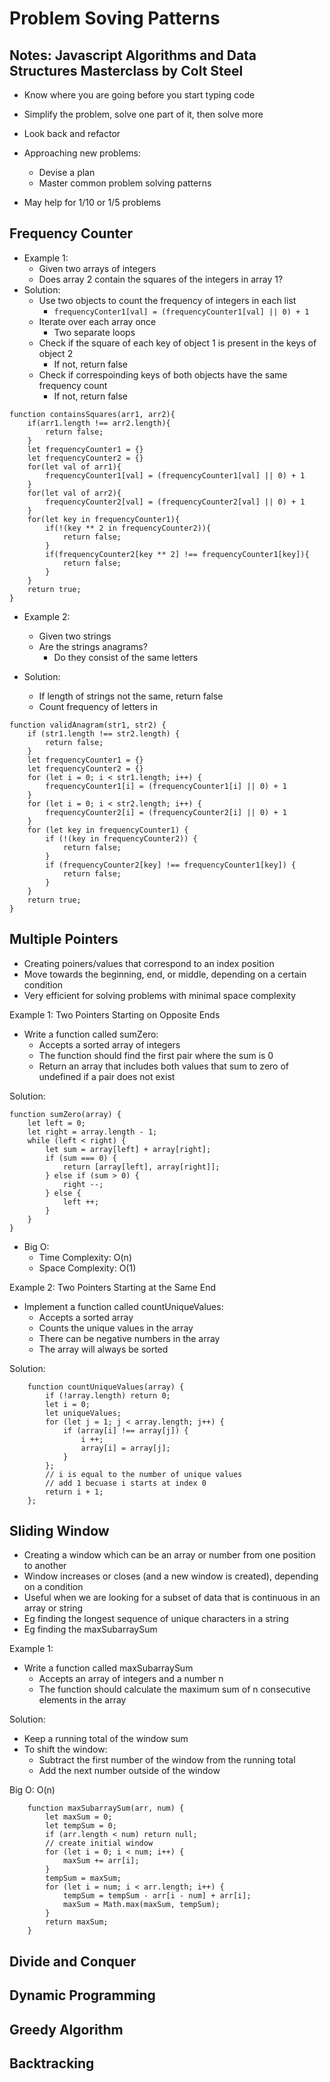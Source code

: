 # Problem Soving Patterns

## Notes: Javascript Algorithms and Data Structures Masterclass by Colt Steel

- Know where you are going before you start typing code
- Simplify the problem, solve one part of it, then solve more
- Look back and refactor

- Approaching new problems:
  - Devise a plan
  - Master common problem solving patterns
- May help for 1/10 or 1/5 problems

## Frequency Counter

- Example 1:
  - Given two arrays of integers
  - Does array 2 contain the squares of the integers in array 1?
- Solution:
  - Use two objects to count the frequency of integers in each list
    - `frequencyConter1[val] = (frequencyCounter1[val] || 0) + 1`
  - Iterate over each array once
    - Two separate loops
  - Check if the square of each key of object 1 is present in the keys of object 2
    - If not, return false
  - Check if correspoinding keys of both objects have the same frequency count
    - If not, return false

```JS
function containsSquares(arr1, arr2){
    if(arr1.length !== arr2.length){
        return false;
    }
    let frequencyCounter1 = {}
    let frequencyCounter2 = {}
    for(let val of arr1){
        frequencyCounter1[val] = (frequencyCounter1[val] || 0) + 1
    }
    for(let val of arr2){
        frequencyCounter2[val] = (frequencyCounter2[val] || 0) + 1        
    }
    for(let key in frequencyCounter1){
        if(!(key ** 2 in frequencyCounter2)){
            return false;
        }
        if(frequencyCounter2[key ** 2] !== frequencyCounter1[key]){
            return false;
        }
    }
    return true;
}
```

- Example 2:
  - Given two strings
  - Are the strings anagrams?
    - Do they consist of the same letters
  
- Solution:
  - If length of strings not the same, return false
  - Count frequency of letters in

```JS
function validAnagram(str1, str2) {
    if (str1.length !== str2.length) {
        return false;
    }
    let frequencyCounter1 = {}
    let frequencyCounter2 = {}
    for (let i = 0; i < str1.length; i++) {
        frequencyCounter1[i] = (frequencyCounter1[i] || 0) + 1
    }
    for (let i = 0; i < str2.length; i++) {
        frequencyCounter2[i] = (frequencyCounter2[i] || 0) + 1
    }
    for (let key in frequencyCounter1) {
        if (!(key in frequencyCounter2)) {
            return false;
        }
        if (frequencyCounter2[key] !== frequencyCounter1[key]) {
            return false;
        }
    }
    return true;
}
```

## Multiple Pointers

- Creating poiners/values that correspond to an index position
- Move towards the beginning, end, or middle, depending on a certain condition
- Very efficient for solving problems with minimal space complexity

Example 1: Two Pointers Starting on Opposite Ends

- Write a function called sumZero:
  - Accepts a sorted array of integers
  - The function should find the first pair where the sum is 0
  - Return an array that includes both values that sum to zero of undefined if a pair does not exist

Solution:

```JS
function sumZero(array) {
    let left = 0;
    let right = array.length - 1;
    while (left < right) {
        let sum = array[left] + array[right];
        if (sum === 0) {
            return [array[left], array[right]];
        } else if (sum > 0) {
            right --;
        } else {
            left ++;
        }
    }
}
```

- Big O:
  - Time Complexity: O(n)
  - Space Complexity: O(1)

Example 2: Two Pointers Starting at the Same End

- Implement a function called countUniqueValues:
  - Accepts a sorted array
  - Counts the unique values in the array
  - There can be negative numbers in the array
  - The array will always be sorted

Solution:

```JS
    function countUniqueValues(array) {
        if (!array.length) return 0;
        let i = 0;
        let uniqueValues;
        for (let j = 1; j < array.length; j++) {
            if (array[i] !== array[j]) {
                i ++;
                array[i] = array[j];
            }
        };
        // i is equal to the number of unique values
        // add 1 becuase i starts at index 0
        return i + 1;
    };
```

## Sliding Window

- Creating a window which can be an array or number from one position to another
- Window increases or closes (and a new window is created), depending on a condition
- Useful when we are looking for a subset of data that is continuous in an array or string
- Eg finding the longest sequence of unique characters in a string
- Eg finding the maxSubarraySum

Example 1:

- Write a function called maxSubarraySum
  - Accepts an array of integers and a number n
  - The function should calculate the maximum sum of n consecutive elements in the array

Solution:

- Keep a running total of the window sum
- To shift the window:
  - Subtract the first number of the window from the running total
  - Add the next number outside of the window

Big O: O(n)

```JS
    function maxSubarraySum(arr, num) {
        let maxSum = 0;
        let tempSum = 0;
        if (arr.length < num) return null;
        // create initial window
        for (let i = 0; i < num; i++) {
            maxSum += arr[i];
        }
        tempSum = maxSum;
        for (let i = num; i < arr.length; i++) {
            tempSum = tempSum - arr[i - num] + arr[i];
            maxSum = Math.max(maxSum, tempSum);
        }
        return maxSum;
    }
```

## Divide and Conquer

## Dynamic Programming

## Greedy Algorithm

## Backtracking
